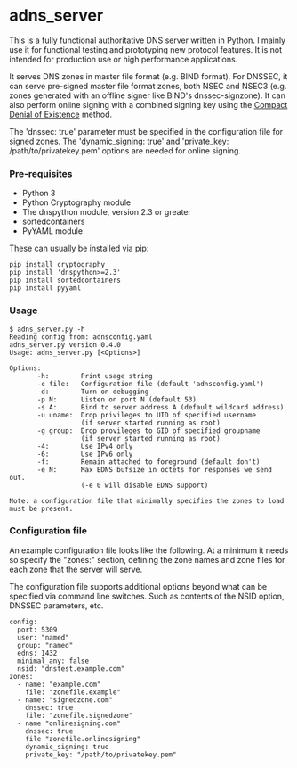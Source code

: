 # adns_server

This is a fully functional authoritative DNS server written in Python.
I mainly use it for functional testing and prototyping new protocol
features. It is not intended for production use or high performance
applications.

It serves DNS zones in master file format (e.g. BIND format). For DNSSEC,
it can serve pre-signed master file format zones, both NSEC and NSEC3 (e.g.
zones generated with an offline signer like BIND's dnssec-signzone). It
can also perform online signing with a combined signing key using the
[Compact Denial of Existence](https://datatracker.ietf.org/doc/draft-ietf-dnsop-compact-denial-of-existence/) method.

The 'dnssec: true' parameter must be specified in the configuration file
for signed zones. The 'dynamic_signing: true' and 'private_key: /path/to/privatekey.pem'
options are needed for online signing.


### Pre-requisites

* Python 3
* Python Cryptography module
* The dnspython module, version 2.3 or greater
* sortedcontainers
* PyYAML module

These can usually be installed via pip:
```
pip install cryptography
pip install 'dnspython>=2.3'
pip install sortedcontainers
pip install pyyaml
```

### Usage

```
$ adns_server.py -h
Reading config from: adnsconfig.yaml
adns_server.py version 0.4.0
Usage: adns_server.py [<Options>]

Options:
       -h:        Print usage string
       -c file:   Configuration file (default 'adnsconfig.yaml')
       -d:        Turn on debugging
       -p N:      Listen on port N (default 53)
       -s A:      Bind to server address A (default wildcard address)
       -u uname:  Drop privileges to UID of specified username
                  (if server started running as root)
       -g group:  Drop provileges to GID of specified groupname
                  (if server started running as root)
       -4:        Use IPv4 only
       -6:        Use IPv6 only
       -f:        Remain attached to foreground (default don't)
       -e N:      Max EDNS bufsize in octets for responses we send out.
                  (-e 0 will disable EDNS support)

Note: a configuration file that minimally specifies the zones to load
must be present.
```

### Configuration file

An example configuration file looks like the following. At a minimum
it needs so specify the "zones:" section, defining the zone names and
zone files for each zone that the server will serve.

The configuration file supports additional options beyond what can
be specified via command line switches. Such as contents of the NSID
option, DNSSEC parameters, etc.

```
config:
  port: 5309
  user: "named"
  group: "named"
  edns: 1432
  minimal_any: false
  nsid: "dnstest.example.com"
zones:
  - name: "example.com"
    file: "zonefile.example"
  - name: "signedzone.com"
    dnssec: true
    file: "zonefile.signedzone"
  - name "onlinesigning.com"
    dnssec: true
    file "zonefile.onlinesigning"
    dynamic_signing: true
    private_key: "/path/to/privatekey.pem"
```
